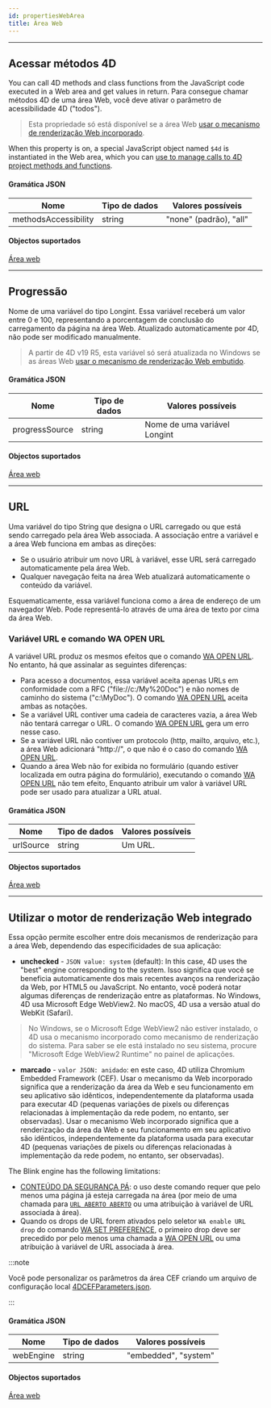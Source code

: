 ```yaml
---
id: propertiesWebArea
title: Área Web
---
```


---

## Acessar métodos 4D

You can call 4D methods and class functions from the JavaScript code executed in a Web area and get values in return. Para consegue chamar métodos 4D de uma área Web, você deve ativar o parâmetro de acessibilidade 4D ("todos").

> Esta propriedade só está disponível se a área Web [usar o mecanismo de renderização Web incorporado](properties_WebArea.md#use-embedded-web-rendering-engine).

When this property is on, a special JavaScript object named `$4d` is instantiated in the Web area, which you can [use to manage calls to 4D project methods and functions](webArea_overview.md#4d-object).

#### Gramática JSON

| Nome                 | Tipo de dados | Valores possíveis                         |
| -------------------- | ------------- | ----------------------------------------- |
| methodsAccessibility | string        | "none" (padrão), "all" |

#### Objectos suportados

[Área web](webArea_overview.md)

---

## Progressão

Nome de uma variável do tipo Longint. Essa variável receberá um valor entre 0 e 100, representando a porcentagem de conclusão do carregamento da página na área Web. Atualizado automaticamente por 4D, não pode ser modificado manualmente.

> A partir de 4D v19 R5, esta variável só será atualizada no Windows se as áreas Web [usar o mecanismo de renderização Web embutido](properties_WebArea.md#use-embedded-web-rendering-engine).

#### Gramática JSON

| Nome           | Tipo de dados | Valores possíveis            |
| -------------- | ------------- | ---------------------------- |
| progressSource | string        | Nome de uma variável Longint |

#### Objectos suportados

[Área web](webArea_overview.md)

---

## URL

Uma variável do tipo String que designa o URL carregado ou que está sendo carregado pela área Web associada. A associação entre a variável e a área Web funciona em ambas as direções:

- Se o usuário atribuir um novo URL à variável, esse URL será carregado automaticamente pela área Web.
- Qualquer navegação feita na área Web atualizará automaticamente o conteúdo da variável.

Esquematicamente, essa variável funciona como a área de endereço de um navegador Web. Pode representá-lo através de uma área de texto por cima da área Web.

### Variável URL e comando WA OPEN URL

A variável URL produz os mesmos efeitos que o comando [WA OPEN URL](../commands-legacy/wa-open-url.md). No entanto, há que assinalar as seguintes diferenças:

- Para acesso a documentos, essa variável aceita apenas URLs em conformidade com a RFC ("file://c:/My%20Doc") e não nomes de caminho do sistema ("c:\MyDoc"). O comando [WA OPEN URL](../commands-legacy/wa-open-url.md) aceita ambas as notações.
- Se a variável URL contiver uma cadeia de caracteres vazia, a área Web não tentará carregar o URL. O comando [WA OPEN URL](../commands-legacy/wa-open-url.md) gera um erro nesse caso.
- Se a variável URL não contiver um protocolo (http, mailto, arquivo, etc.), a área Web adicionará "http://", o que não é o caso do comando [WA OPEN URL](../commands-legacy/wa-open-url.md).
- Quando a área Web não for exibida no formulário (quando estiver localizada em outra página do formulário), executando o comando [WA OPEN URL](../commands-legacy/wa-open-url.md) não tem efeito, Enquanto atribuir um valor à variável URL pode ser usado para atualizar a URL atual.

#### Gramática JSON

| Nome      | Tipo de dados | Valores possíveis       |
| --------- | ------------- | ----------------------- |
| urlSource | string        | Um URL. |

#### Objectos suportados

[Área web](webArea_overview.md)

---

## Utilizar o motor de renderização Web integrado

Essa opção permite escolher entre dois mecanismos de renderização para a área Web, dependendo das especificidades de sua aplicação:

- **unchecked** - `JSON value: system` (default): In this case, 4D uses the "best" engine corresponding to the system. Isso significa que você se beneficia automaticamente dos mais recentes avanços na renderização da Web, por HTML5 ou JavaScript. No entanto, você poderá notar algumas diferenças de renderização entre as plataformas. No Windows, 4D usa Microsoft Edge WebView2. No macOS, 4D usa a versão atual do WebKit (Safari).

> No Windows, se o Microsoft Edge WebView2 não estiver instalado, o 4D usa o mecanismo incorporado como mecanismo de renderização do sistema. Para saber se ele está instalado no seu sistema, procure "Microsoft Edge WebView2 Runtime" no painel de aplicações.

- **marcado** - `valor JSON: anidado`: en este caso, 4D utiliza Chromium Embedded Framework (CEF). Usar o mecanismo da Web incorporado significa que a renderização da área da Web e seu funcionamento em seu aplicativo são idênticos, independentemente da plataforma usada para executar 4D (pequenas variações de pixels ou diferenças relacionadas à implementação da rede podem, no entanto, ser observadas). Usar o mecanismo Web incorporado significa que a renderização da área da Web e seu funcionamento em seu aplicativo são idênticos, independentemente da plataforma usada para executar 4D (pequenas variações de pixels ou diferenças relacionadas à implementação da rede podem, no entanto, ser observadas).

The Blink engine has the following limitations:

- [CONTEÚDO DA SEGURANÇA PÁ](../commands-legacy/wa-set-page-content.md): o uso deste comando requer que pelo menos uma página já esteja carregada na área (por meio de uma chamada para [`URL ABERTO ABERTO`](../commands-legacy/wa-open-url.md) ou uma atribuição à variável de URL associada à área).
- Quando os drops de URL forem ativados pelo seletor `WA enable URL drop` do comando [WA SET PREFERENCE](../commands-legacy/wa-set-preference.md), o primeiro drop deve ser precedido por pelo menos uma chamada a [WA OPEN URL](../commands-legacy/wa-open-url.md) ou uma atribuição à variável de URL associada à área.

:::note

Você pode personalizar os parâmetros da área CEF criando um arquivo de configuração local [4DCEFParameters.json](webArea_overview.md#4dcefparametersjson).

:::

#### Gramática JSON

| Nome      | Tipo de dados | Valores possíveis    |
| --------- | ------------- | -------------------- |
| webEngine | string        | "embedded", "system" |

#### Objectos suportados

[Área web](webArea_overview.md)
